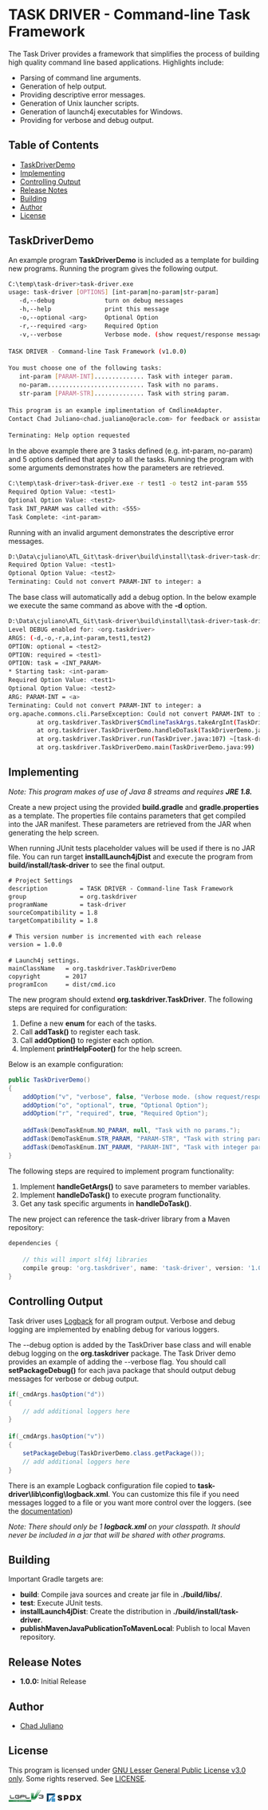 # TASK DRIVER - Command-line Task Framework

The Task Driver provides a framework that simplifies the process of building high quality command line based
applications. Highlights include:

* Parsing of command line arguments.
* Generation of help output.
* Providing descriptive error messages.
* Generation of Unix launcher scripts.
* Generation of launch4j executables for Windows.
* Providing for verbose and debug output.

## Table of Contents

- [TaskDriverDemo](#taskdriverdemo)
- [Implementing](#implementing)
- [Controlling Output](#controlling-output)
- [Release Notes](#release-notes)
- [Building](#building)
- [Author](#author)
- [License](#license)

## TaskDriverDemo

An example program **TaskDriverDemo** is included as a template for building new programs. Running the program gives the
following output.

```sh
C:\temp\task-driver>task-driver.exe
usage: task-driver [OPTIONS] [int-param|no-param|str-param]
   -d,--debug              turn on debug messages
   -h,--help               print this message
   -o,--optional <arg>     Optional Option
   -r,--required <arg>     Required Option
   -v,--verbose            Verbose mode. (show request/response message)

TASK DRIVER - Command-line Task Framework (v1.0.0)

You must choose one of the following tasks:
   int-param [PARAM-INT].............. Task with integer param.
   no-param........................... Task with no params.
   str-param [PARAM-STR].............. Task with string param.

This program is an example implimentation of CmdlineAdapter.
Contact Chad Juliano<chad.jualiano@oracle.com> for feedback or assistance.

Terminating: Help option requested
```

In the above example there are 3 tasks defined (e.g. int-param, no-param) and 5 options defined that apply to all the
tasks. Running the program with some arguments demonstrates how the parameters are retrieved.

```sh
C:\temp\task-driver>task-driver.exe -r test1 -o test2 int-param 555
Required Option Value: <test1>
Optional Option Value: <test2>
Task INT_PARAM was called with: <555>
Task Complete: <int-param>
```

Running with an invalid argument demonstrates the descriptive error messages.

```sh
D:\Data\cjuliano\ATL_Git\task-driver\build\install\task-driver>task-driver.exe -r test1 -o test2 int-param a
Required Option Value: <test1>
Optional Option Value: <test2>
Terminating: Could not convert PARAM-INT to integer: a
```

The base class will automatically add a debug option. In the below example we execute the same command as above
with the **-d** option.

```sh
D:\Data\cjuliano\ATL_Git\task-driver\build\install\task-driver>task-driver.exe -d -r test1 -o test2 int-param a
Level DEBUG enabled for: <org.taskdriver>
ARGS: (-d,-o,-r,a,int-param,test1,test2)
OPTION: optional = <test2>
OPTION: required = <test1>
OPTION: task = <INT_PARAM>
* Starting task: <int-param>
Required Option Value: <test1>
Optional Option Value: <test2>
ARG: PARAM-INT = <a>
Terminating: Could not convert PARAM-INT to integer: a
org.apache.commons.cli.ParseException: Could not convert PARAM-INT to integer: a
        at org.taskdriver.TaskDriver$CmdlineTaskArgs.takeArgInt(TaskDriver.java:258) ~[task-driver-1.0.0.jar:1.0.0]
        at org.taskdriver.TaskDriverDemo.handleDoTask(TaskDriverDemo.java:82) [task-driver-1.0.0.jar:1.0.0]
        at org.taskdriver.TaskDriver.run(TaskDriver.java:107) ~[task-driver-1.0.0.jar:1.0.0]
        at org.taskdriver.TaskDriverDemo.main(TaskDriverDemo.java:99) [task-driver-1.0.0.jar:1.0.0]
```

## Implementing

*Note: This program makes of use of Java 8 streams and requires **JRE 1.8.***

Create a new project using the provided **build.gradle** and **gradle.properties** as a template. The properties file
contains parameters that get compiled into the JAR manifest. These parameters are retrieved from the JAR when
generating the help screen.

When running JUnit tests placeholder values will be used if there is no JAR file. You can run target
**installLaunch4jDist** and execute the program from **build/install/task-driver** to see the final output.

```properties
# Project Settings
description         = TASK DRIVER - Command-line Task Framework
group               = org.taskdriver
programName         = task-driver
sourceCompatibility = 1.8
targetCompatibility = 1.8

# This version number is incremented with each release
version = 1.0.0

# Launch4j settings.
mainClassName   = org.taskdriver.TaskDriverDemo
copyright       = 2017
programIcon     = dist/cmd.ico
```

The new program should extend **org.taskdriver.TaskDriver**. The following steps are required for configuration:

1. Define a new **enum** for each of the tasks.
1. Call **addTask()** to register each task.
1. Call **addOption()** to register each option.
1. Implement **printHelpFooter()** for the help screen.

Below is an example configuration:

```java
public TaskDriverDemo()
{
    addOption("v", "verbose", false, "Verbose mode. (show request/response message)");
    addOption("o", "optional", true, "Optional Option");
    addOption("r", "required", true, "Required Option");

    addTask(DemoTaskEnum.NO_PARAM, null, "Task with no params.");
    addTask(DemoTaskEnum.STR_PARAM, "PARAM-STR", "Task with string param.");
    addTask(DemoTaskEnum.INT_PARAM, "PARAM-INT", "Task with integer param.");
}
```

The following steps are required to implement program functionality:
1. Implement **handleGetArgs()** to save parameters to member variables.
1. Implement **handleDoTask()** to execute program functionality.
1. Get any task specific arguments in **handleDoTask()**.

The new project can reference the task-driver library from a Maven repository:
```gradle
dependencies {

    // this will import slf4j libraries
    compile group: 'org.taskdriver', name: 'task-driver', version: '1.0.0'
}
```

## Controlling Output

Task driver uses [Logback][LOGBACK-MANUAL] for all program output. Verbose and debug logging are implemented by
enabling debug for various loggers.

The --debug option is added by the TaskDriver base class and will enable debug logging on the **org.taskdriver**
package. The Task Driver demo provides an example of adding the --verbose flag.
You should call **setPackageDebug()** for each java package that should output debug messages for verbose or
debug output.

```java
if(_cmdArgs.hasOption("d"))
{
    // add additional loggers here
}

if(_cmdArgs.hasOption("v"))
{
    setPackageDebug(TaskDriverDemo.class.getPackage());
    // add additional loggers here
}
```

There is an example Logback configuration file copied to **task-driver\lib\config\logback.xml**. You can customize
this file if you need messages logged to a file or you want more control over the loggers. (see the
[documentation][LOGBACK-MANUAL])

*Note: There should only be 1 **logback.xml** on your classpath. It should never be included in a jar that will be shared
with other programs.*

[LOGBACK-MANUAL]: <http://logback.qos.ch/manual/index.html>

## Building

Important Gradle targets are:

* **build**: Compile java sources and create jar file in **./build/libs/**.
* **test**: Execute JUnit tests.
* **installLaunch4jDist**: Create the distribution in **./build/install/task-driver**.
* **publishMavenJavaPublicationToMavenLocal**: Publish to local Maven repository.

## Release Notes

- **1.0.0:** Initial Release

## Author

- [Chad Juliano](https://github.com/chadj2)

## License

This program is licensed under [GNU Lesser General Public License v3.0 only][LGPL-3.0].
Some rights reserved. See [LICENSE][].

![](images/lgplv3b-72.png "LGPL-3.0")
![](images/spdx-72.png "SPDX")

[LGPL-3.0]: <https://spdx.org/licenses/LGPL-3.0>
[LICENSE]: <LICENSE.md>
